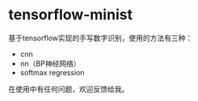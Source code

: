 # tensorflow-minist
基于tensorflow实现的手写数字识别，使用的方法有三种：
* cnn
* nn（BP神经网络）
* softmax regression

在使用中有任何问题，欢迎反馈给我。
